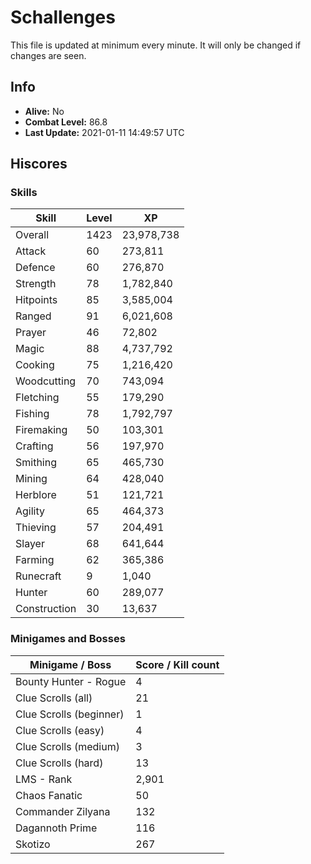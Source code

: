 # Schallenges

This file is updated at minimum every minute. It will only be changed if changes are seen.

## Info

 - **Alive:** No
 - **Combat Level:** 86.8
 - **Last Update:** 2021-01-11 14:49:57 UTC

## Hiscores

### Skills

| Skill | Level | XP |
|--|--|--|
| Overall | 1423 | 23,978,738 |
| Attack | 60 | 273,811 |
| Defence | 60 | 276,870 |
| Strength | 78 | 1,782,840 |
| Hitpoints | 85 | 3,585,004 |
| Ranged | 91 | 6,021,608 |
| Prayer | 46 | 72,802 |
| Magic | 88 | 4,737,792 |
| Cooking | 75 | 1,216,420 |
| Woodcutting | 70 | 743,094 |
| Fletching | 55 | 179,290 |
| Fishing | 78 | 1,792,797 |
| Firemaking | 50 | 103,301 |
| Crafting | 56 | 197,970 |
| Smithing | 65 | 465,730 |
| Mining | 64 | 428,040 |
| Herblore | 51 | 121,721 |
| Agility | 65 | 464,373 |
| Thieving | 57 | 204,491 |
| Slayer | 68 | 641,644 |
| Farming | 62 | 365,386 |
| Runecraft | 9 | 1,040 |
| Hunter | 60 | 289,077 |
| Construction | 30 | 13,637 |

### Minigames and Bosses

| Minigame / Boss | Score / Kill count |
|--|--|
| Bounty Hunter - Rogue | 4 |
| Clue Scrolls (all) | 21 |
| Clue Scrolls (beginner) | 1 |
| Clue Scrolls (easy) | 4 |
| Clue Scrolls (medium) | 3 |
| Clue Scrolls (hard) | 13 |
| LMS - Rank | 2,901 |
| Chaos Fanatic | 50 |
| Commander Zilyana | 132 |
| Dagannoth Prime | 116 |
| Skotizo | 267 |
